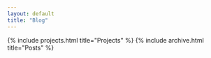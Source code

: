 ```yaml
---
layout: default
title: "Blog"
---
```

  {% include projects.html title="Projects" %}
  {% include archive.html title="Posts" %}
